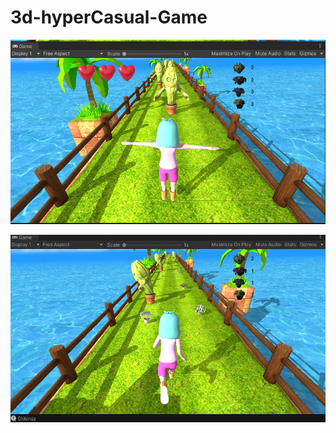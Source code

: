 # 3d-hyperCasual-Game


![3d-hyperCasual-Game](https://github.com/TarikCakmakci/3d-hyperCasual-Game/blob/main/Assets/RMFile/ss1.png)

![3d-hyperCasual-Game](https://github.com/TarikCakmakci/3d-hyperCasual-Game/blob/main/Assets/RMFile/ss2.png)
 
